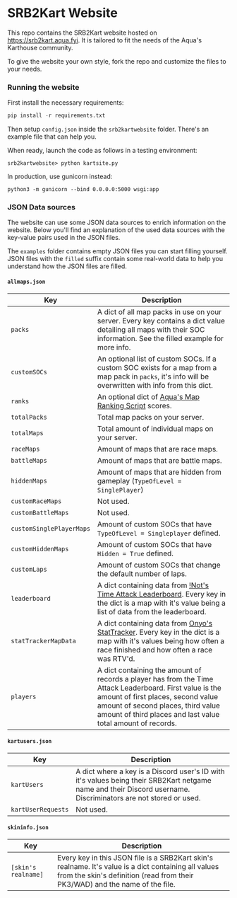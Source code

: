 # SRB2Kart Website
This repo contains the SRB2Kart website hosted on https://srb2kart.aqua.fyi.
It is tailored to fit the needs of the Aqua's Karthouse community.

To give the website your own style, fork the repo and customize the files to your needs.

### Running the website
First install the necessary requirements:
```Python
pip install -r requirements.txt
```
Then setup `config.json` inside the `srb2kartwebsite` folder. There's an example file that can help you.

When ready, launch the code as follows in a testing environment:
```
srb2kartwebsite> python kartsite.py
```
In production, use gunicorn instead:
```
python3 -m gunicorn --bind 0.0.0.0:5000 wsgi:app
```

### JSON Data sources
The website can use some JSON data sources to enrich information on the website. Below you'll find an explanation of the used data sources with the key-value pairs used in the JSON files.

The `examples` folder contains empty JSON files you can start filling yourself. JSON files with the `filled` suffix contain some real-world data to help you understand how the JSON files are filled.

#### `allmaps.json`
| **Key** | **Description** |
|---|---|
| `packs` | A dict of all map packs in use on your server. Every key contains a dict value detailing all maps with their SOC information. See the filled example for more info. |
| `customSOCs` | An optional list of custom SOCs. If a custom SOC exists for a map from a map pack in `packs`, it's info will be overwritten with info from this dict. |
| `ranks` | An optional dict of [Aqua's Map Ranking Script](https://mb.srb2.org/addons/aquas-map-ranking-script.4902/) scores. |
| `totalPacks` | Total map packs on your server. |
| `totalMaps` | Total amount of individual maps on your server. |
| `raceMaps` | Amount of maps that are race maps. |
| `battleMaps` | Amount of maps that are battle maps. |
| `hiddenMaps` | Amount of maps that are hidden from gameplay (`TypeOfLevel = SinglePlayer`) |
| `customRaceMaps` | Not used. |
| `customBattleMaps` | Not used. |
| `customSinglePlayerMaps` | Amount of custom SOCs that have `TypeOfLevel = Singleplayer` defined. |
| `customHiddenMaps` | Amount of custom SOCs that have `Hidden = True` defined. |
| `customLaps` | Amount of custom SOCs that change the default number of laps. |
| `leaderboard` | A dict containing data from [!Not's Time Attack Leaderboard](https://mb.srb2.org/addons/time-attack-leaderboard.3742/). Every key in the dict is a map with it's value being a list of data from the leaderboard. |
| `statTrackerMapData` | A dict containing data from [Onyo's StatTracker](https://mb.srb2.org/addons/stattracker.3992/). Every key in the dict is a map with it's values being how often a race finished and how often a race was RTV'd. |
| `players` | A dict containing the amount of records a player has from the Time Attack Leaderboard. First value is the amount of first places, second value amount of second places, third value amount of third places and last value total amount of records. |

#### `kartusers.json`
| **Key** | **Description** |
|---|---|
| `kartUsers` | A dict where a key is a Discord user's ID with it's values being their SRB2Kart netgame name and their Discord username. Discriminators are not stored or used. |
| `kartUserRequests` | Not used. |

#### `skininfo.json`
| **Key** | **Description** |
|---|---|
| `[skin's realname]` | Every key in this JSON file is a SRB2Kart skin's realname. It's value is a dict containing all values from the skin's definition (read from their PK3/WAD) and the name of the file. |